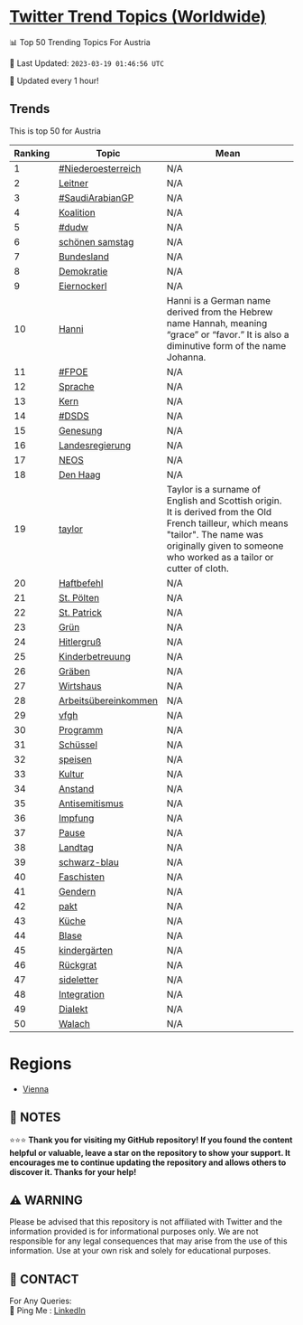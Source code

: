 [Twitter Trend Topics (Worldwide)](https://github.com/ErcinDedeoglu/Twitter-Trend-Topics)
==========


📊 Top 50 Trending Topics For Austria

📆 Last Updated: `2023-03-19 01:46:56 UTC`

🔧 Updated every 1 hour!


## Trends

This is top 50 for Austria

| Ranking | Topic | Mean |
| ------- | ------------ | ------------ |
| 1 | [#Niederoesterreich](http://twitter.com/search?q=%23Niederoesterreich) | N/A |
| 2 | [Leitner](http://twitter.com/search?q=Leitner) | N/A |
| 3 | [#SaudiArabianGP](http://twitter.com/search?q=%23SaudiArabianGP) | N/A |
| 4 | [Koalition](http://twitter.com/search?q=Koalition) | N/A |
| 5 | [#dudw](http://twitter.com/search?q=%23dudw) | N/A |
| 6 | [schönen samstag](http://twitter.com/search?q=sch%c3%b6nen+samstag) | N/A |
| 7 | [Bundesland](http://twitter.com/search?q=Bundesland) | N/A |
| 8 | [Demokratie](http://twitter.com/search?q=Demokratie) | N/A |
| 9 | [Eiernockerl](http://twitter.com/search?q=Eiernockerl) | N/A |
| 10 | [Hanni](http://twitter.com/search?q=Hanni) | Hanni is a German name derived from the Hebrew name Hannah, meaning “grace” or “favor.” It is also a diminutive form of the name Johanna. |
| 11 | [#FPOE](http://twitter.com/search?q=%23FPOE) | N/A |
| 12 | [Sprache](http://twitter.com/search?q=Sprache) | N/A |
| 13 | [Kern](http://twitter.com/search?q=Kern) | N/A |
| 14 | [#DSDS](http://twitter.com/search?q=%23DSDS) | N/A |
| 15 | [Genesung](http://twitter.com/search?q=Genesung) | N/A |
| 16 | [Landesregierung](http://twitter.com/search?q=Landesregierung) | N/A |
| 17 | [NEOS](http://twitter.com/search?q=NEOS) | N/A |
| 18 | [Den Haag](http://twitter.com/search?q=Den+Haag) | N/A |
| 19 | [taylor](http://twitter.com/search?q=taylor) | Taylor is a surname of English and Scottish origin. It is derived from the Old French tailleur, which means "tailor". The name was originally given to someone who worked as a tailor or cutter of cloth. |
| 20 | [Haftbefehl](http://twitter.com/search?q=Haftbefehl) | N/A |
| 21 | [St. Pölten](http://twitter.com/search?q=St.+P%c3%b6lten) | N/A |
| 22 | [St. Patrick](http://twitter.com/search?q=St.+Patrick) | N/A |
| 23 | [Grün](http://twitter.com/search?q=Gr%c3%bcn) | N/A |
| 24 | [Hitlergruß](http://twitter.com/search?q=Hitlergru%c3%9f) | N/A |
| 25 | [Kinderbetreuung](http://twitter.com/search?q=Kinderbetreuung) | N/A |
| 26 | [Gräben](http://twitter.com/search?q=Gr%c3%a4ben) | N/A |
| 27 | [Wirtshaus](http://twitter.com/search?q=Wirtshaus) | N/A |
| 28 | [Arbeitsübereinkommen](http://twitter.com/search?q=Arbeits%c3%bcbereinkommen) | N/A |
| 29 | [vfgh](http://twitter.com/search?q=vfgh) | N/A |
| 30 | [Programm](http://twitter.com/search?q=Programm) | N/A |
| 31 | [Schüssel](http://twitter.com/search?q=Sch%c3%bcssel) | N/A |
| 32 | [speisen](http://twitter.com/search?q=speisen) | N/A |
| 33 | [Kultur](http://twitter.com/search?q=Kultur) | N/A |
| 34 | [Anstand](http://twitter.com/search?q=Anstand) | N/A |
| 35 | [Antisemitismus](http://twitter.com/search?q=Antisemitismus) | N/A |
| 36 | [Impfung](http://twitter.com/search?q=Impfung) | N/A |
| 37 | [Pause](http://twitter.com/search?q=Pause) | N/A |
| 38 | [Landtag](http://twitter.com/search?q=Landtag) | N/A |
| 39 | [schwarz-blau](http://twitter.com/search?q=schwarz-blau) | N/A |
| 40 | [Faschisten](http://twitter.com/search?q=Faschisten) | N/A |
| 41 | [Gendern](http://twitter.com/search?q=Gendern) | N/A |
| 42 | [pakt](http://twitter.com/search?q=pakt) | N/A |
| 43 | [Küche](http://twitter.com/search?q=K%c3%bcche) | N/A |
| 44 | [Blase](http://twitter.com/search?q=Blase) | N/A |
| 45 | [kindergärten](http://twitter.com/search?q=kinderg%c3%a4rten) | N/A |
| 46 | [Rückgrat](http://twitter.com/search?q=R%c3%bcckgrat) | N/A |
| 47 | [sideletter](http://twitter.com/search?q=sideletter) | N/A |
| 48 | [Integration](http://twitter.com/search?q=Integration) | N/A |
| 49 | [Dialekt](http://twitter.com/search?q=Dialekt) | N/A |
| 50 | [Walach](http://twitter.com/search?q=Walach) | N/A |



# Regions

* [Vienna](</Austria/Vienna.md>)



## 📝 NOTES

⭐⭐⭐ **Thank you for visiting my GitHub repository! If you found the content helpful or valuable, leave a star on the repository to show your support. It encourages me to continue updating the repository and allows others to discover it. Thanks for your help!**


## ⚠️ WARNING

Please be advised that this repository is not affiliated with Twitter and the information provided is for informational purposes only. We are not responsible for any legal consequences that may arise from the use of this information. Use at your own risk and solely for educational purposes.


## 📨 CONTACT

 For Any Queries:  
            🏓 Ping Me : [LinkedIn](https://www.linkedin.com/in/ercindedeoglu/)

